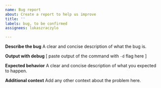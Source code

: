 ```yaml
---
name: Bug report
about: Create a report to help us improve
title: ''
labels: bug, to be confirmed
assignees: lukaszraczylo

---
```


**Describe the bug**
A clear and concise description of what the bug is.

**Output with debug**
[ paste output of the command with `-d` flag here ]

**Expected behavior**
A clear and concise description of what you expected to happen.

**Additional context**
Add any other context about the problem here.
